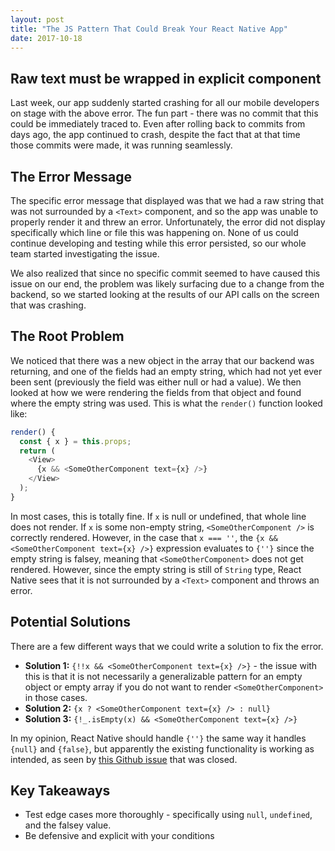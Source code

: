 ```yaml
---
layout: post
title: "The JS Pattern That Could Break Your React Native App"
date: 2017-10-18
---
```


## Raw text must be wrapped in explicit <Text> component

Last week, our app suddenly started crashing for all our mobile developers on stage with the above error. The fun part - there was no commit that this could be immediately traced to. Even after rolling back to commits from days ago, the app continued to crash, despite the fact that at that time those commits were made, it was running seamlessly.

## The Error Message
The specific error message that displayed was that we had a raw string that was not surrounded by a `<Text>` component, and so the app was unable to properly render it and threw an error. Unfortunately, the error did not display specifically which line or file this was happening on. None of us could continue developing and testing while this error persisted, so our whole team started investigating the issue. 

We also realized that since no specific commit seemed to have caused this issue on our end, the problem was likely surfacing due to a change from the backend, so we started looking at the results of our API calls on the screen that was crashing.

## The Root Problem
We noticed that there was a new object in the array that our backend was returning, and one of the fields had an empty string, which had not yet ever been sent (previously the field was either null or had a value). We then looked at how we were rendering the fields from that object and found where the empty string was used. This is what the `render()` function looked like:
```javascript
render() {
  const { x } = this.props;
  return (
    <View>
      {x && <SomeOtherComponent text={x} />}
    </View>
  );
}
```

In most cases, this is totally fine. If `x` is null or undefined, that whole line does not render. If `x` is some non-empty string, `<SomeOtherComponent />` is correctly rendered. However, in the case that `x === ''`, the `{x && <SomeOtherComponent text={x} />}` expression evaluates to `{''}` since the empty string is falsey, meaning that `<SomeOtherComponent>` does not get rendered. However, since the empty string is still of `String` type, React Native sees that it is not surrounded by a `<Text>` component and throws an error. 

## Potential Solutions
There are a few different ways that we could write a solution to fix the error.

* __Solution 1:__ `{!!x && <SomeOtherComponent text={x} />}` - the issue with this is that it is not necessarily a generalizable pattern for an empty object or empty array if you do not want to render `<SomeOtherComponent>` in those cases.
* __Solution 2:__ `{x ? <SomeOtherComponent text={x} /> : null}`
* __Solution 3:__ `{!_.isEmpty(x) && <SomeOtherComponent text={x} />}`

In my opinion, React Native should handle `{''}` the same way it handles `{null}` and `{false}`, but apparently the existing functionality is working as intended, as seen by [this Github issue](https://github.com/facebook/react-native/issues/15870) that was closed.

## Key Takeaways
* Test edge cases more thoroughly - specifically using `null`, `undefined`, and the falsey value.
* Be defensive and explicit with your conditions
